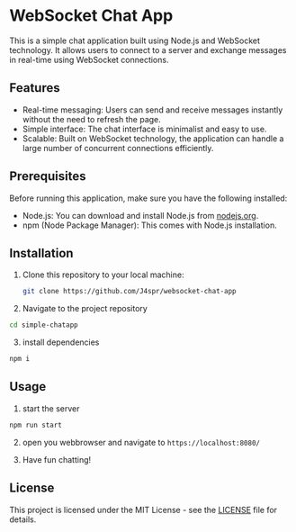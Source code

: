 # WebSocket Chat App

This is a simple chat application built using Node.js and WebSocket technology. It allows users to connect to a server and exchange messages in real-time using WebSocket connections.

## Features

- Real-time messaging: Users can send and receive messages instantly without the need to refresh the page.
- Simple interface: The chat interface is minimalist and easy to use.
- Scalable: Built on WebSocket technology, the application can handle a large number of concurrent connections efficiently.

## Prerequisites

Before running this application, make sure you have the following installed:

- Node.js: You can download and install Node.js from [nodejs.org](https://nodejs.org/).
- npm (Node Package Manager): This comes with Node.js installation.

## Installation

1. Clone this repository to your local machine:

   ```bash
   git clone https://github.com/J4spr/websocket-chat-app
    ```

2. Navigate to the project repository

 ```bash
 cd simple-chatapp
 ```

3. install dependencies

```bash
npm i
```

## Usage

1. start the server
```bash
npm run start
```

2. open you webbrowser and navigate to `https://localhost:8080/`

3. Have fun chatting!

## License

This project is licensed under the MIT License - see the [LICENSE](LICENSE) file for details.


